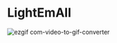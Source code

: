 # LightEmAll
![ezgif com-video-to-gif-converter](https://github.com/user-attachments/assets/28b8262f-9dcf-4991-a26a-4003a67f37e9)
